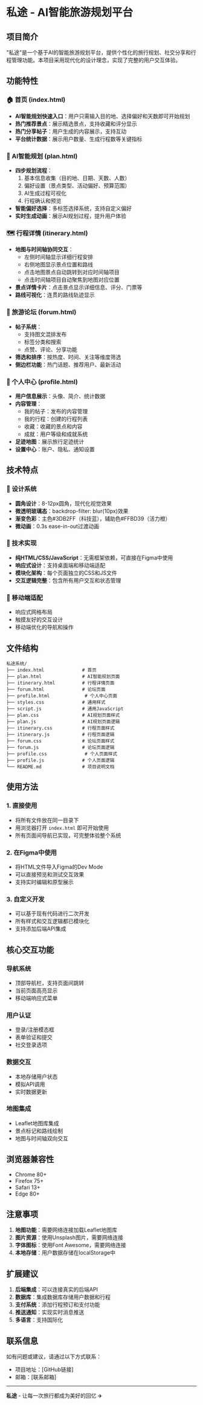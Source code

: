 # 私途 - AI智能旅游规划平台

## 项目简介

"私途"是一个基于AI的智能旅游规划平台，提供个性化的旅行规划、社交分享和行程管理功能。本项目采用现代化的设计理念，实现了完整的用户交互体验。

## 功能特性

### 🏠 首页 (index.html)
- **AI智能规划快速入口**：用户只需输入目的地、选择偏好和天数即可开始规划
- **热门推荐景点**：展示精选景点，支持收藏和评分显示
- **热门分享帖子**：用户生成的内容展示，支持互动
- **平台统计数据**：展示用户数量、生成行程数等关键指标

### 🤖 AI智能规划 (plan.html)
- **四步规划流程**：
  1. 基本信息收集（目的地、日期、天数、人数）
  2. 偏好设置（景点类型、活动偏好、预算范围）
  3. AI生成过程可视化
  4. 行程确认和预览
- **智能偏好选择**：多标签选择系统，支持自定义偏好
- **实时生成动画**：展示AI规划过程，提升用户体验

### 🗺️ 行程详情 (itinerary.html)
- **地图与时间轴协同交互**：
  - 左侧时间轴显示详细行程安排
  - 右侧地图显示景点位置和路线
  - 点击地图景点自动跳转到对应时间轴项目
  - 点击时间轴项目自动聚焦到地图对应位置
- **景点详情卡片**：点击景点显示详细信息、评分、门票等
- **路线可视化**：连贯的路线轨迹显示

### 💬 旅游论坛 (forum.html)
- **帖子系统**：
  - 支持图文混排发布
  - 标签分类和搜索
  - 点赞、评论、分享功能
- **筛选和排序**：按热度、时间、关注等维度筛选
- **侧边栏功能**：热门话题、推荐用户、最新活动

### 👤 个人中心 (profile.html)
- **用户信息展示**：头像、简介、统计数据
- **内容管理**：
  - 我的帖子：发布的内容管理
  - 我的行程：创建的行程列表
  - 收藏：收藏的景点和内容
  - 成就：用户等级和成就系统
- **足迹地图**：展示旅行足迹统计
- **设置中心**：账户、隐私、通知设置

## 技术特点

### 🎨 设计系统
- **圆角设计**：8-12px圆角，现代化视觉效果
- **微透明玻璃态**：backdrop-filter: blur(10px)效果
- **渐变色彩**：主色#3DB2FF（科技蓝），辅助色#FFBD39（活力橙）
- **微动画**：0.3s ease-in-out过渡动画

### 🔧 技术实现
- **纯HTML/CSS/JavaScript**：无需框架依赖，可直接在Figma中使用
- **响应式设计**：支持桌面端和移动端适配
- **模块化架构**：每个页面独立的CSS和JS文件
- **交互逻辑完整**：包含所有用户交互和状态管理

### 📱 移动端适配
- 响应式网格布局
- 触摸友好的交互设计
- 移动端优化的导航和操作

## 文件结构

```
私途系统/
├── index.html              # 首页
├── plan.html               # AI智能规划页面
├── itinerary.html          # 行程详情页面
├── forum.html              # 论坛页面
├── profile.html             # 个人中心页面
├── styles.css              # 通用样式
├── script.js               # 通用JavaScript
├── plan.css                # AI规划页面样式
├── plan.js                 # AI规划页面逻辑
├── itinerary.css           # 行程页面样式
├── itinerary.js            # 行程页面逻辑
├── forum.css               # 论坛页面样式
├── forum.js                # 论坛页面逻辑
├── profile.css              # 个人页面样式
├── profile.js              # 个人页面逻辑
└── README.md               # 项目说明文档
```

## 使用方法

### 1. 直接使用
- 将所有文件放在同一目录下
- 用浏览器打开 `index.html` 即可开始使用
- 所有页面间导航已实现，可完整体验整个系统

### 2. 在Figma中使用
- 将HTML文件导入Figma的Dev Mode
- 可以直接预览和测试交互效果
- 支持实时编辑和原型展示

### 3. 自定义开发
- 可以基于现有代码进行二次开发
- 所有样式和交互逻辑都已模块化
- 支持添加后端API集成

## 核心交互功能

### 导航系统
- 顶部导航栏，支持页面间跳转
- 当前页面高亮显示
- 移动端响应式菜单

### 用户认证
- 登录/注册模态框
- 表单验证和提交
- 社交登录选项

### 数据交互
- 本地存储用户状态
- 模拟API调用
- 实时数据更新

### 地图集成
- Leaflet地图库集成
- 景点标记和路线绘制
- 地图与时间轴双向交互

## 浏览器兼容性

- Chrome 80+
- Firefox 75+
- Safari 13+
- Edge 80+

## 注意事项

1. **地图功能**：需要网络连接加载Leaflet地图库
2. **图片资源**：使用Unsplash图片，需要网络连接
3. **字体图标**：使用Font Awesome，需要网络连接
4. **本地存储**：用户数据存储在localStorage中

## 扩展建议

1. **后端集成**：可以连接真实的后端API
2. **数据库**：集成数据库存储用户数据和行程
3. **支付系统**：添加行程预订和支付功能
4. **推送通知**：实现实时消息推送
5. **多语言**：支持国际化

## 联系信息

如有问题或建议，请通过以下方式联系：
- 项目地址：[GitHub链接]
- 邮箱：[联系邮箱]

---

**私途** - 让每一次旅行都成为美好的回忆 ✈️
